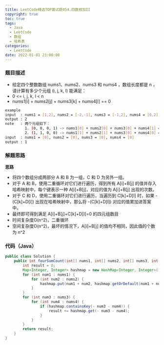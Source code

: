 ```yaml
---
title: LeetCode精选TOP面试题454.四数相加II
copyright: true
toc: true
tags:
  - Java
  - LeetCode
  - 数组
  = 哈希表
categories:
  - LeetCode
date: 2022-01-01 23:00:00
---
```



### 题目描述

 * 给定四个整数数组 nums1、nums2、nums3 和 nums4 ，数组长度都是 n ，请计算有多少个元组 (i, j, k, l) 能满足：
 * 0 <= i, j, k, l < n
 * nums1[i] + nums2[j] + nums3[k] + nums4[l] == 0

```bash
example
input  : nums1 = [1,2], nums2 = [-2,-1], nums3 = [-1,2], nums4 = [0,2]
output : 2
note   : 两个元组如下：
         1. (0, 0, 0, 1) -> nums1[0] + nums2[0] + nums3[0] + nums4[1] = 1 + (-2) + (-1) + 2 = 0
         2. (1, 1, 0, 0) -> nums1[1] + nums2[1] + nums3[0] + nums4[0] = 2 + (-1) + (-1) + 0 = 0
input  : nums1 = [0], nums2 = [0], nums3 = [0], nums4 = [0]
output : 1
```

<!--more-->

### 解题思路
**思路**

+ 将四个数组分成两部分 A 和 B 为一组，C 和 D 为另外一组。
+ 对于 A 和 B，使用二重循环对它们进行遍历，得到所有 A[i]+B[j] 的值并存入哈希映射中，每个键表示一种 A[i]+B[j]，对应的值为 A[i]+B[j] 出现的次数。
+ 对于 C 和 D，使用二重循环对它们进行遍历，当遍历到 C[k]+D[l] 时，如果 -(C[k]+D[l]) 出现在哈希映射中，那么将 -(C[k]+D[l]) 对应的值累加进答案中。
+ 最终即可得到满足 A[i]+B[j]+C[k]+D[l]=0 的四元组数目
+ 时间复杂度O(n^2)，二重循环
+ 空间复杂度O(n^2)，最坏的情况下，A[i]+B[j] 的值均不相同，因此值的个数为 n^2

### 代码（Java）
```java
public class Solution {
    public int fourSumCount(int[] nums1, int[] nums2, int[] nums3, int[] nums4) {
        int result = 0;
        Map<Integer, Integer> hashmap = new HashMap<Integer, Integer>();
        for (int num1 : nums1) {
            for (int num2 : nums2) {
                hashmap.put(num1 + num2, hashmap.getOrDefault(num1 + num2, 0) + 1);
            }
        }
        for (int num3 : nums3) {
            for (int num4 : nums4) {
                if (hashmap.containsKey(- num3 - num4)) {
                    result += hashmap.get(- num3 - num4);
                }
            }
        }
        return result;
    }
}

```

